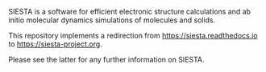 SIESTA is a software for efficient electronic structure calculations and ab initio molecular dynamics simulations of molecules and solids.

This repository implements a redirection from https://siesta.readthedocs.io to https://siesta-project.org.

Please see the latter for any further information on SIESTA.
